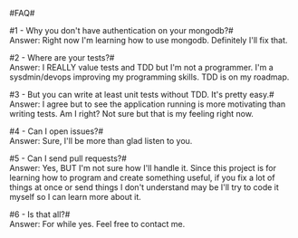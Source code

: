 #FAQ#

#1 - Why you don't have authentication on your mongodb?#<br>
Answer: Right now I'm learning how to use mongodb. Definitely I'll fix that.

#2 - Where are your tests?#<br>
Answer: I REALLY value tests and TDD but I'm not a programmer. I'm a sysdmin/devops improving
my programming skills. TDD is on my roadmap.

#3 - But you can write at least unit tests without TDD. It's pretty easy.#<br>
Answer: I agree but to see the application running is more motivating than writing tests. 
Am I right? Not sure but that is my feeling right now.
 
#4 - Can I open issues?#<br>
Answer: Sure, I'll be more than glad listen to you.

#5 - Can I send pull requests?#<br>
Answer: Yes, BUT I'm not sure how I'll handle it. Since this project is for learning how to
program and create something useful, if you fix a lot of things at once or send things I don't
understand may be I'll try to code it myself so I can learn more about it.

#6 - Is that all?#<br>
Answer: For while yes. Feel free to contact me.
